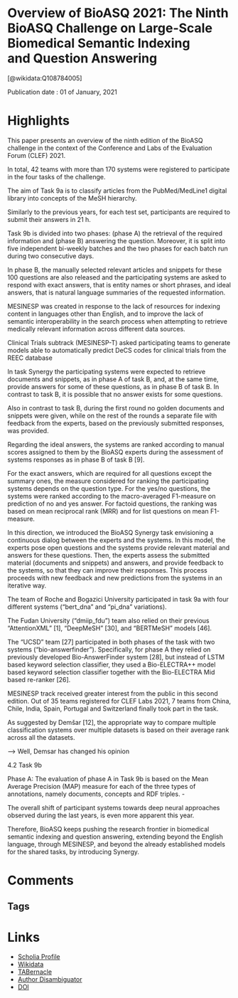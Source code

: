 
Overview of BioASQ 2021: The Ninth BioASQ Challenge on Large-Scale Biomedical Semantic Indexing and Question Answering
======================================================================================================================
  
  [@wikidata:Q108784005]  
  
Publication date : 01 of January, 2021  

# Highlights

This paper presents an overview of the ninth edition of the BioASQ challenge in the context of the Conference and Labs of the Evaluation Forum (CLEF) 2021.

In total, 42 teams with more than 170 systems were registered to participate in the four tasks of the challenge.

The aim of Task 9a is to classify articles from the PubMed/MedLine1 digital library into concepts of the MeSH hierarchy.

Similarly to the previous years, for each test set, participants are required to submit their answers in 21 h.

Task 9b is divided into two phases: (phase A) the retrieval of the required information and (phase B) answering the question. Moreover, it is split into five independent bi-weekly batches and the two phases for each batch run during two consecutive days. 

In phase B, the manually selected relevant articles and snippets for these 100 questions are also released and the participating systems are asked to respond with exact answers, that is entity names or short phrases, and ideal answers, that is natural language summaries of the requested information.


MESINESP was created in response to the lack of resources for indexing content in languages other than English, and to improve the lack of semantic interoperability in the search process when attempting to retrieve medically relevant information across different data sources.


Clinical Trials subtrack (MESINESP-T) asked participating teams to generate models able to automatically predict DeCS codes for clinical trials from the REEC database

In task Synergy the participating systems were expected to retrieve documents and snippets, as in phase A of task B, and, at the same time, provide answers for some of these questions, as in phase B of task B. In contrast to task B, it is possible that no answer exists for some questions.

Also in contrast to task B, during the first round no golden documents and snippets were given, while on the rest of the rounds a separate file with feedback from the experts, based on the previously submitted responses, was provided.

Regarding the ideal answers, the systems are ranked according to manual scores assigned to them by the BioASQ experts during the assessment of systems responses as in phase B of task B [9].

For the exact answers, which are required for all questions except the summary ones, the measure considered for ranking the participating systems depends on the question type. For the yes/no questions, the systems were ranked according to the macro-averaged F1-measure on prediction of no and yes answer. For factoid questions, the ranking was based on mean reciprocal rank (MRR) and for list questions on mean F1-measure.

In this direction, we introduced the BioASQ Synergy task envisioning a continuous dialog between the experts and the systems. In this model, the experts pose open questions and the systems provide relevant material and answers for these questions. Then, the experts assess the submitted material (documents and snippets) and answers, and provide feedback to the systems, so that they can improve their responses. This process proceeds with new feedback and new predictions from the systems in an iterative way.

The team of Roche and Bogazici University participated in task 9a with four different systems (“bert_dna” and “pi_dna” variations). 

The Fudan University (“dmiip_fdu”) team also relied on their previous “AttentionXML” [1], “DeepMeSH” [30], and “BERTMeSH” models [46]. 

The “UCSD” team [27] participated in both phases of the task with two systems (“bio-answerfinder”). Specifically, for phase A they relied on previously developed Bio-AnswerFinder system [28], but instead of LSTM based keyword selection classifier, they used a Bio-ELECTRA++ model based keyword selection classifier together with the Bio-ELECTRA Mid based re-ranker [26].

MESINESP track received greater interest from the public in this second edition. Out of 35 teams registered for CLEF Labs 2021, 7 teams from China, Chile, India, Spain, Portugal and Switzerland finally took part in the task. 


As suggested by Demšar [12], the appropriate way to compare multiple classification systems over multiple datasets is based on their average rank across all the datasets.

--> Well, Demsar has changed his opinion

4.2 Task 9b

Phase A: The evaluation of phase A in Task 9b is based on the Mean Average Precision (MAP) measure for each of the three types of annotations, namely documents, concepts and RDF triples. -

The overall shift of participant systems towards deep neural approaches observed during the last years, is even more apparent this year.

 Therefore, BioASQ keeps pushing the research frontier in biomedical semantic indexing and question answering, extending beyond the English language, through MESINESP, and beyond the already established models for the shared tasks, by introducing Synergy.

 
# Comments

## Tags

# Links
  
 * [Scholia Profile](https://scholia.toolforge.org/work/Q108784005)  
 * [Wikidata](https://www.wikidata.org/wiki/Q108784005)  
 * [TABernacle](https://tabernacle.toolforge.org/?#/tab/manual/Q108784005/P921%3BP4510)  
 * [Author Disambiguator](https://author-disambiguator.toolforge.org/work_item_oauth.php?id=Q108784005&batch_id=&match=1&author_list_id=&doit=Get+author+links+for+work)  
 * [DOI](https://doi.org/10.1007/978-3-030-85251-1_18)  
